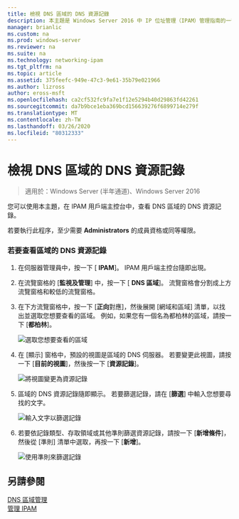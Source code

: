 ```yaml
---
title: 檢視 DNS 區域的 DNS 資源記錄
description: 本主題是 Windows Server 2016 中 IP 位址管理（IPAM）管理指南的一部分。
manager: brianlic
ms.custom: na
ms.prod: windows-server
ms.reviewer: na
ms.suite: na
ms.technology: networking-ipam
ms.tgt_pltfrm: na
ms.topic: article
ms.assetid: 375feefc-949e-47c3-9e61-35b79e021966
ms.author: lizross
author: eross-msft
ms.openlocfilehash: ca2cf532fc9fa7e1f12e5294b40d29863fd42261
ms.sourcegitcommit: da7b9bce1eba369bcd156639276f6899714e279f
ms.translationtype: MT
ms.contentlocale: zh-TW
ms.lasthandoff: 03/26/2020
ms.locfileid: "80312333"
---
```

# <a name="view-dns-resource-records-for-a-dns-zone"></a>檢視 DNS 區域的 DNS 資源記錄

>適用於：Windows Server (半年通道)、Windows Server 2016

您可以使用本主題，在 IPAM 用戶端主控台中，查看 DNS 區域的 DNS 資源記錄。  
  
若要執行此程序，至少需要 **Administrators** 的成員資格或同等權限。  
  
### <a name="to-view-dns-resource-records-for-a-zone"></a>若要查看區域的 DNS 資源記錄  
  
1.  在伺服器管理員中，按一下 [ **IPAM**]。 IPAM 用戶端主控台隨即出現。  
  
2.  在流覽窗格的 [**監視及管理**] 中，按一下 [ **DNS 區域**]。  流覽窗格會分割成上方流覽窗格和較低的流覽窗格。  
  
3.  在下方流覽窗格中，按一下 [**正向**對應]，然後展開 [網域和區域] 清單，以找出並選取您想要查看的區域。 例如，如果您有一個名為都柏林的區域，請按一下 [**都柏林**]。  
  
    ![選取您想要查看的區域](../../media/View-DNS-Resource-Records-for-a-DNS-Zone/ipam_DNSzones_01a.jpg)  

  
4.  在 [顯示] 窗格中，預設的視圖是區域的 DNS 伺服器。 若要變更此視圖，請按一下 [**目前的視圖**]，然後按一下 [**資源記錄**]。  
  
    ![將視圖變更為資源記錄](../../media/View-DNS-Resource-Records-for-a-DNS-Zone/ipam_Zone_RR_02.jpg)  
  
5.  區域的 DNS 資源記錄隨即顯示。 若要篩選記錄，請在 [**篩選**] 中輸入您想要尋找的文字。  
  
    ![輸入文字以篩選記錄](../../media/View-DNS-Resource-Records-for-a-DNS-Zone/ipam_DNSzones_01c.jpg)  
  
6.  若要依記錄類型、存取領域或其他準則篩選資源記錄，請按一下 [**新增條件**]，然後從 [準則] 清單中選取，再按一下 [**新增**]。  
  
    ![使用準則來篩選記錄](../../media/View-DNS-Resource-Records-for-a-DNS-Zone/ipam_DNSzones_01d.jpg)  
  
## <a name="see-also"></a>另請參閱  
[DNS 區域管理](DNS-Zone-Management.md)  
[管理 IPAM](Manage-IPAM.md)  
  


